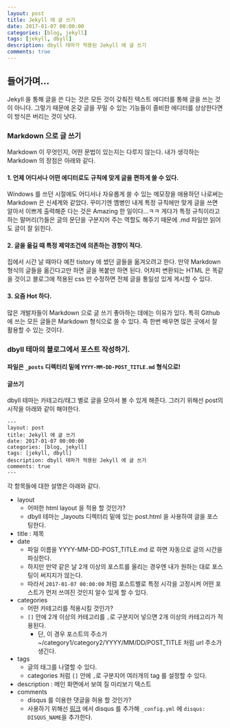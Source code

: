 ```yaml
---
layout: post
title: Jekyll 에 글 쓰기
date: 2017-01-07 00:00:00
categories: [blog, jekyll]
tags: [jekyll, dbyll]
description: dbyll 테마가 적용된 Jekyll 에 글 쓰기
comments: true
---
```


## 들어가며...
Jekyll 을 통해 글을 쓴 다는 것은 모든 것이 갖춰진 텍스트 에디터를 통해 글을 쓰는 것이 아니다.
그렇기 때문에 온갖 글을 꾸밀 수 있는 기능들이 즐비한 에디터를 상상한다면 이 방식은 버리는 것이 낫다.

### Markdown 으로 글 쓰기
Markdown 이 무엇인지, 어떤 문법이 있는지는 다루지 않는다.
내가 생각하는 Markdown 의 장점은 아래와 같다.

#### 1. 언제 어디서나 어떤 에디터로도 규칙에 맞게 글을 편하게 쓸 수 있다.
Windows 를 쓰던 시절에도 어디서나 자유롭게 쓸 수 있는 메모장을 애용하던 나로써는 Markdown 은 신세계와 같았다.
꾸미기엔 옘병인 내게 특정 규칙에만 맞게 글을 쓰면 알아서 이쁘게 출력해준 다는 것은 Amazing 한 일이다...ㅋㅋ
게다가 특정 규칙이라고 하는 말머리(?)들은 글의 문단을 구분지어 주는 역할도 해주기 때문에 .md 파일만 읽어도 글이 잘 읽힌다.

#### 2. 글을 옮길 때 특정 제약조건에 의존하는 경향이 적다.
집에서 시간 날 때마다 예전 tistory 에 썼던 글들을 옮겨오려고 한다.
만약 Markdown 형식의 글들을 옮긴다고만 하면 글을 복붙만 하면 된다.
어차피 변환되는 HTML 은 똑같을 것이고 블로그에 적용된 css 만 수정하면 전체 글을 통일성 있게 게시할 수 있다.

#### 3. 요즘 Hot 하다.
많은 개발자들이 Markdown 으로 글 쓰기 좋아하는 데에는 이유가 있다.
특히 Github 에 쓰는 모든 글들은 Markdown 형식으로 쓸 수 있다.
즉 한번 배우면 많은 곳에서 잘 활용할 수 있는 것이다.

### dbyll 테마의 블로그에서 포스트 작성하기.

#### 파일은 `_posts` 디렉터리 밑에 `YYYY-MM-DD-POST_TITLE.md` 형식으로!

#### 글쓰기
dbyll 테마는 카테고리/태그 별로 글을 모아서 볼 수 있게 해준다.
그러기 위해선 post의 시작을 아래와 같이 해야한다.

```
---
layout: post
title: Jekyll 에 글 쓰기
date: 2017-01-07 00:00:00
categories: [blog, jekyll]
tags: [jekyll, dbyll]
description: dbyll 테마가 적용된 Jekyll 에 글 쓰기
comments: true
---
```

각 항목들에 대한 설명은 아래와 같다.

* layout
  * 어떠한 html layout 을 적용 할 것인가?
  * dbyll 테마는 _layouts 디렉터리 밑에 있는 post.html 을 사용하여 글을 포스팅한다.
* title : 제목
* date
  * 파일 이름을 YYYY-MM-DD-POST_TITLE.md 로 하면 자동으로 글의 시간을 파싱한다.
  * 하지만 만약 같은 날 2개 이상의 포스트를 올리는 경우엔 내가 원하는 대로 포스팅이 써지지가 않는다.
  * 따라서 `2017-01-07 00:00:00` 처럼 포스트별로 특정 시각을 고정시켜 어떤 포스트가 먼저 쓰여진 것인지 알수 있게 할 수 있다.
* categories
  * 어떤 카테고리를 적용시킬 것인가?
  * `[]` 안에 2개 이상의 카테고리를 `,`로 구분지어 넣으면 2개 이상의 카테고리가 적용된다.
    * 단, 이 경우 포스트의 주소가 ~/category1/category2/YYYY/MM/DD/POST_TITLE 처럼 url 주소가 생긴다.
* tags
  * 글의 태그를 나열할 수 있다.
  * categories 처럼 `[]` 안에 `,`로 구분지어 여러개의 tag 를 설정할 수 있다.
* description : 메인 화면에서 보여 질 미리보기 텍스트
* comments
  * disqus 를 이용한 댓글을 허용 할 것인가?
  * 사용하기 위해선 [링크](https://disqus.com/) 에서 disqus 를 추가해 `_config.yml` 에 `disqus: DISQUS_NAME`을 추가한다.
